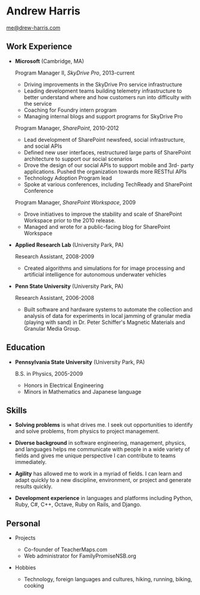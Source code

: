 Andrew Harris
===============

me@drew-harris.com

Work Experience
---------------

*	**Microsoft** (Cambridge, MA)

	Program Manager II, *SkyDrive Pro*, 2013-current
	
	-	Driving improvements in the SkyDrive Pro service infrastructure
	-	Leading development teams building telemetry infrastructure to
		better understand where and how customers run into difficulty
		with the service
	-	Coaching for Foundry intern program
	-	Managing internal blogs and support programs for SkyDrive Pro
	
	Program Manager, *SharePoint*, 2010-2012
	-	Lead development of SharePoint newsfeed, social infrastructure, 
		and social APIs
	-	Defined new user interfaces, restructured large
		parts of SharePoint architecture to support our social
		scenarios
	-	Drove the design of our social APIs to support mobile and 3rd-
		party applications. Pushed the organization towards more RESTful
		APIs
	-	Technology Adoption Program lead
	-	Spoke at various conferences, including TechReady and SharePoint
		Conference
		
	Program Manager, *SharePoint Workspace*, 2009
	-	Drove initiatives to improve the stability and scale of
		SharePoint Workspace prior to the 2010 release.
	-	Managed and wrote for a public-facing blog for SharePoint
		Workspace

*	**Applied Research Lab** (University Park, PA)

	Research Assistant, 2008-2009

	-	Created algorithms and simulations for for image
		processing and artificial intelligence for autonomous underwater 
		vehicles
	
*	**Penn State University** (University Park, PA)

	Research Assistant, 2006-2008

	-	Built software and hardware systems to automate the collection
		and analysis of data for experiments in local jamming of
		granular media (playing with sand) in Dr. Peter Schiffer's
		Magnetic Materials and Granular Media Group.

Education
---------

*	**Pennsylvania State University** (University Park, PA)

	B.S. in Physics, 2005-2009
	-	Honors in Electrical Engineering
	-	Minors in Mathematics and Japanese language
	
Skills
------
*	**Solving problems**
	is what drives me. I seek out opportunities to identify and solve
	problems, from physics to project management.

*	**Diverse background**
	in software engineering, management, physics, and languages helps
	me communicate with people in a wide variety of fields and gives
	me unique perspective I can contribute to teams immediately.
	
*	**Agility**
	has allowed me to work in a myriad of fields. I can learn and adapt
	quickly to a new discipline, environment, or project and generate
	results quickly.

*	**Development experience**
	in languages and platforms including 
	Python, Ruby, C#, C++, Octave, Ruby on Rails, and Django.

Personal
-------
*	Projects
	-	Co-founder of TeacherMaps.com
	-	Web administrator for FamilyPromiseNSB.org

*	Hobbies
	-	Technology, foreign languages and cultures, hiking, running,
		biking, cooking
